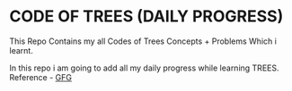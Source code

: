 # CODE OF TREES (DAILY PROGRESS)
This Repo Contains my all Codes of Trees Concepts + Problems Which i learnt.

In this repo i am going to add all my daily progress while learning TREES.
Reference - [GFG](https://www.geeksforgeeks.org/)
